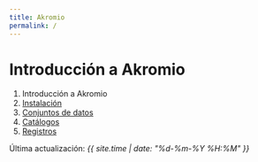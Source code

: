 ```yaml
---
title: Akromio
permalink: /
---
```


# Introducción a Akromio

01. Introducción a Akromio
02. [Instalación](es/instalacion)
03. [Conjuntos de datos](es/conjuntos-de-datos)
04. [Catálogos](es/catalogos)
05. [Registros](es/registros)

Última actualización: *{{ site.time | date: "%d-%m-%Y %H:%M" }}*
